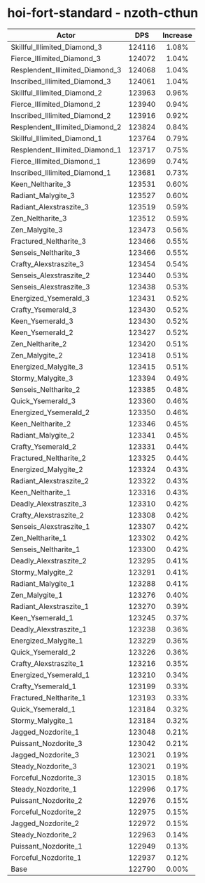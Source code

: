 # hoi-fort-standard - nzoth-cthun
| Actor | DPS | Increase |
|---|:---:|:---:|
|Skillful_Illimited_Diamond_3|124116|1.08%|
|Fierce_Illimited_Diamond_3|124072|1.04%|
|Resplendent_Illimited_Diamond_3|124068|1.04%|
|Inscribed_Illimited_Diamond_3|124061|1.04%|
|Skillful_Illimited_Diamond_2|123963|0.96%|
|Fierce_Illimited_Diamond_2|123940|0.94%|
|Inscribed_Illimited_Diamond_2|123916|0.92%|
|Resplendent_Illimited_Diamond_2|123824|0.84%|
|Skillful_Illimited_Diamond_1|123764|0.79%|
|Resplendent_Illimited_Diamond_1|123717|0.75%|
|Fierce_Illimited_Diamond_1|123699|0.74%|
|Inscribed_Illimited_Diamond_1|123681|0.73%|
|Keen_Neltharite_3|123531|0.60%|
|Radiant_Malygite_3|123527|0.60%|
|Radiant_Alexstraszite_3|123519|0.59%|
|Zen_Neltharite_3|123512|0.59%|
|Zen_Malygite_3|123473|0.56%|
|Fractured_Neltharite_3|123466|0.55%|
|Senseis_Neltharite_3|123466|0.55%|
|Crafty_Alexstraszite_3|123454|0.54%|
|Senseis_Alexstraszite_2|123440|0.53%|
|Senseis_Alexstraszite_3|123438|0.53%|
|Energized_Ysemerald_3|123431|0.52%|
|Crafty_Ysemerald_3|123430|0.52%|
|Keen_Ysemerald_3|123430|0.52%|
|Keen_Ysemerald_2|123427|0.52%|
|Zen_Neltharite_2|123420|0.51%|
|Zen_Malygite_2|123418|0.51%|
|Energized_Malygite_3|123415|0.51%|
|Stormy_Malygite_3|123394|0.49%|
|Senseis_Neltharite_2|123385|0.48%|
|Quick_Ysemerald_3|123360|0.46%|
|Energized_Ysemerald_2|123350|0.46%|
|Keen_Neltharite_2|123346|0.45%|
|Radiant_Malygite_2|123341|0.45%|
|Crafty_Ysemerald_2|123331|0.44%|
|Fractured_Neltharite_2|123325|0.44%|
|Energized_Malygite_2|123324|0.43%|
|Radiant_Alexstraszite_2|123322|0.43%|
|Keen_Neltharite_1|123316|0.43%|
|Deadly_Alexstraszite_3|123310|0.42%|
|Crafty_Alexstraszite_2|123308|0.42%|
|Senseis_Alexstraszite_1|123307|0.42%|
|Zen_Neltharite_1|123302|0.42%|
|Senseis_Neltharite_1|123300|0.42%|
|Deadly_Alexstraszite_2|123295|0.41%|
|Stormy_Malygite_2|123291|0.41%|
|Radiant_Malygite_1|123288|0.41%|
|Zen_Malygite_1|123276|0.40%|
|Radiant_Alexstraszite_1|123270|0.39%|
|Keen_Ysemerald_1|123245|0.37%|
|Deadly_Alexstraszite_1|123238|0.36%|
|Energized_Malygite_1|123229|0.36%|
|Quick_Ysemerald_2|123226|0.36%|
|Crafty_Alexstraszite_1|123216|0.35%|
|Energized_Ysemerald_1|123210|0.34%|
|Crafty_Ysemerald_1|123199|0.33%|
|Fractured_Neltharite_1|123193|0.33%|
|Quick_Ysemerald_1|123184|0.32%|
|Stormy_Malygite_1|123184|0.32%|
|Jagged_Nozdorite_1|123048|0.21%|
|Puissant_Nozdorite_3|123042|0.21%|
|Jagged_Nozdorite_3|123021|0.19%|
|Steady_Nozdorite_3|123021|0.19%|
|Forceful_Nozdorite_3|123015|0.18%|
|Steady_Nozdorite_1|122996|0.17%|
|Puissant_Nozdorite_2|122976|0.15%|
|Forceful_Nozdorite_2|122975|0.15%|
|Jagged_Nozdorite_2|122972|0.15%|
|Steady_Nozdorite_2|122963|0.14%|
|Puissant_Nozdorite_1|122949|0.13%|
|Forceful_Nozdorite_1|122937|0.12%|
|Base|122790|0.00%|
